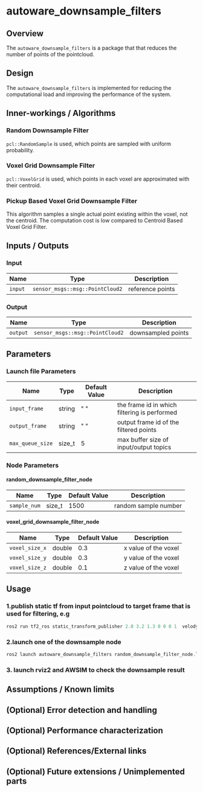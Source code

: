 # autoware_downsample_filters

## Overview

The `autoware_downsample_filters` is a package that that reduces the number of points of the pointcloud.

## Design

The `autoware_downsample_filters` is implemented for reducing the computational load and improving the performance of the system.

## Inner-workings / Algorithms

### Random Downsample Filter

`pcl::RandomSample` is used, which points are sampled with uniform probability.

### Voxel Grid Downsample Filter

`pcl::VoxelGrid` is used, which points in each voxel are approximated with their centroid.

### Pickup Based Voxel Grid Downsample Filter

This algorithm samples a single actual point existing within the voxel, not the centroid. The computation cost is low compared to Centroid Based Voxel Grid Filter.

## Inputs / Outputs

### Input

| Name    | Type                            | Description      |
| ------- | ------------------------------- | ---------------- |
| `input` | `sensor_msgs::msg::PointCloud2` | reference points |

### Output

| Name     | Type                            | Description        |
| -------- | ------------------------------- | ------------------ |
| `output` | `sensor_msgs::msg::PointCloud2` | downsampled points |

## Parameters

### Launch file Parameters

| Name             | Type   | Default Value | Description                                  |
| ---------------- | ------ | ------------- | -------------------------------------------- |
| `input_frame`    | string | " "           | the frame id in which filtering is performed |
| `output_frame`   | string | " "           | output frame id of the filtered points       |
| `max_queue_size` | size_t | 5             | max buffer size of input/output topics       |

### Node Parameters

#### random_downsample_filter_node

| Name         | Type   | Default Value | Description          |
| ------------ | ------ | ------------- | -------------------- |
| `sample_num` | size_t | 1500          | random sample number |

#### voxel_grid_downsample_filter_node

| Name           | Type   | Default Value | Description          |
| -------------- | ------ | ------------- | -------------------- |
| `voxel_size_x` | double | 0.3           | x value of the voxel |
| `voxel_size_y` | double | 0.3           | y value of the voxel |
| `voxel_size_z` | double | 0.1           | z value of the voxel |

## Usage

### 1.publish static tf from input pointcloud to target frame that is used for filtering, e.g

```cpp
ros2 run tf2_ros static_transform_publisher 2.0 3.2 1.3 0 0 0 1  velodyne_top_base_link  base_link
```

### 2.launch one of the downsample node

```cpp
ros2 launch autoware_downsample_filters random_downsample_filter_node.launch.xml
```

### 3. launch rviz2 and AWSIM to check the downsample result

## Assumptions / Known limits

## (Optional) Error detection and handling

## (Optional) Performance characterization

## (Optional) References/External links

## (Optional) Future extensions / Unimplemented parts
